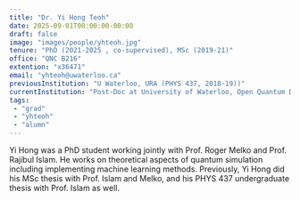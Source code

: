 ```yaml
---
title: "Dr. Yi Hong Teoh"
date: 2025-09-01T00:00:00-00:00
draft: false
image: "images/people/yhteoh.jpg"
tenure: "PhD (2021-2025 , co-supervised), MSc (2019-21)" 
office: "QNC B216"
extention: "x36471"
email: "yhteoh@uwaterloo.ca"
previousInstitution: "U Waterloo, URA (PHYS 437, 2018-19))"
currentInstitution: "Post-Doc at University of Waterloo, Open Quantum Design"
tags:
 - "grad"
 - "yhteoh"
 - "alumn"
---
```


Yi Hong was a PhD student working jointly with Prof. Roger Melko and Prof. Rajibul Islam. He works on theoretical aspects of quantum simulation including implementing machine learning methods.  Previously, Yi Hong did his MSc thesis with Prof. Islam and Melko, and his PHYS 437 undergraduate thesis with Prof. Islam as well.

